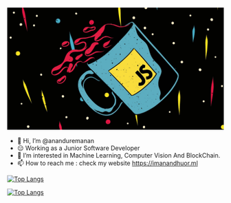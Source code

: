 ![Javascript wallpaper by wallpaper access](https://raw.githubusercontent.com/ananduremanan/Demo/demo_files/4635758.jpg)

- 👋 Hi, I’m @ananduremanan
- 😑 Working as a Junior Software Developer 
- 👀 I’m interested in Machine Learning, Computer Vision And BlockChain.
- 📫 How to reach me : check my website https://imanandhuor.ml

[![Top Langs](https://github-readme-stats.vercel.app/api/top-langs/?username=ananduremanan&hide_progress=true&bg_color=0D1117&title_color=ffffff&text_color=ffffff)](https://github.com/ananduremanan/github-readme-stats)


[![Top Langs](https://github-readme-stats.vercel.app/api/top-langs/?username=ananduremanan&hide_progress=true)](https://github.com/ananduremanan/github-readme-stats)

<!-- [![Anandhu's GitHub stats](https://github-readme-stats.vercel.app/api?username=ananduremanan)](https://github.com/ananduremanan/github-readme-stats) -->

<!---
ananduremanan/ananduremanan is a ✨ special ✨ repository because its `README.md` (this file) appears on your GitHub profile.
You can click the Preview link to take a look at your changes.
--->
